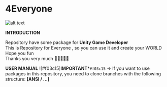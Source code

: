 # 4Everyone

![alt text](https://lh3.googleusercontent.com/proxy/toSQfsul3m3Qqs1VEUcrtkSpHQzM4NvbfOvF9XIoTGZ85797jE_PXqjiEKkTQ-Ovw5i_x7HskQGBVKETHwVdAZbCzg_I6eofihQCTY5N3w)

**INTRODUCTION**

Repository have some package for **Unity Game Developer**\
This is Repository for Everyone , so you can use it and create your WORLD\
Hope you fun\
Thanks you very much 
🤞🤞🤞🤞🤞

**USER MANUAL**
![#f03c15]**IMPORTANT***`#f03c15` -> If you want to use packages in this repository, you need to clone branches with the following structure: **[ANSI / ...]**
